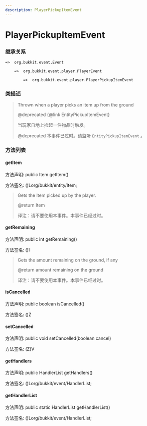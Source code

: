 ```yaml
---
description: PlayerPickupItemEvent
---
```


# PlayerPickupItemEvent

### 继承关系

    =>  org.bukkit.event.Event

        =>  org.bukkit.event.player.PlayerEvent

            =>  org.bukkit.event.player.PlayerPickupItemEvent

### 类描述

> Thrown when a player picks an item up from the ground
>
> @deprecated {@link EntityPickupItemEvent}
>
>
> 
> 当玩家自地上捡起一件物品时触发。
>
> @deprecated 本事件已过时。请监听 `EntityPickupItemEvent` 。

### 方法列表

#### getItem

方法声明: public Item getItem()

方法签名: ()Lorg/bukkit/entity/Item;

> Gets the Item picked up by the player.
>
> @return Item
> 
>
> 
> 译注：请不要使用本事件。本事件已经过时。

#### getRemaining

方法声明: public int getRemaining()

方法签名: ()I

> Gets the amount remaining on the ground, if any
>
> @return amount remaining on the ground
> 
>
> 
> 译注：请不要使用本事件。本事件已经过时。

#### isCancelled

方法声明: public boolean isCancelled()

方法签名: ()Z

#### setCancelled

方法声明: public void setCancelled(boolean cancel)

方法签名: (Z)V

#### getHandlers

方法声明: public HandlerList getHandlers()

方法签名: ()Lorg/bukkit/event/HandlerList;

#### getHandlerList

方法声明: public static HandlerList getHandlerList()

方法签名: ()Lorg/bukkit/event/HandlerList;